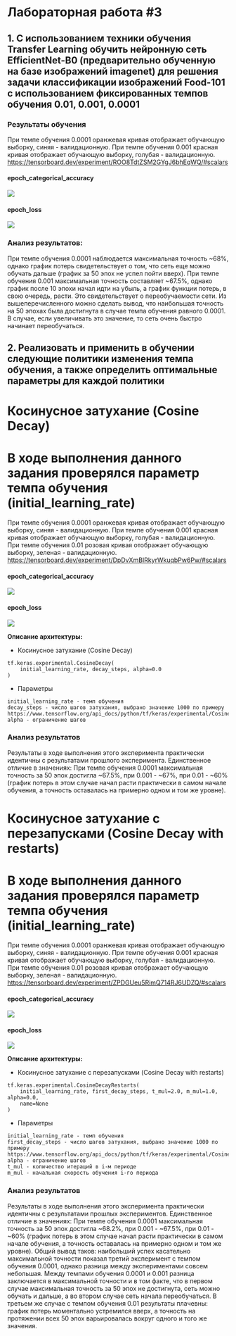 # Лабораторная работа #3
## 1. С использованием техники обучения Transfer Learning обучить нейронную сеть EfficientNet-B0 (предварительно обученную на базе изображений imagenet) для решения задачи классификации изображений Food-101 с использованием фиксированных темпов обучения 0.01, 0.001, 0.0001

### Результаты обучения
При темпе обучения 0.0001 оранжевая кривая отображает обучающую выборку, синяя - валидационную.
При темпе обучения 0.001 красная кривая отображает обучающую выборку, голубая - валидационную.
https://tensorboard.dev/experiment/ROO8TdtZSM2GYgJ6bhEqWQ/#scalars
#### epoch_categorical_accuracy
<img src="https://raw.githubusercontent.com/PigCakee/omi_lab3/main/epoch_categorical_accuracy_1.svg">

#### epoch_loss
<img src="https://raw.githubusercontent.com/PigCakee/omi_lab3/main/epoch_loss_1.svg">

### Анализ результатов:

При темпе обучения 0.0001 наблюдается максимальная точность ~68%, однако график потерь свидетельствует о том, что сеть еще можно обучать дальше (график за 50 эпох не успел пойти вверх). При темпе обучения 0.001 максимальная точность составляет ~67.5%, однако график после 10 эпохи начал идти на убыль, а график функции потерь, в свою очередь, расти. Это свидетельствует о переобучаемости сети. Из вышеперечисленного можно сделать вывод, что наибольшая точность на 50 эпохах была достигнута в случае темпа обучения равного 0.0001. В случае, если увеличивать это значение, то сеть очень быстро начинает переобучаться.

## 2. Реализовать и применить в обучении следующие политики изменения темпа обучения, а также определить оптимальные параметры для каждой политики
# Косинусное затухание (Cosine Decay)
# В ходе выполнения данного задания проверялся параметр темпа обучения (initial_learning_rate)
При темпе обучения 0.0001 оранжевая кривая отображает обучающую выборку, синяя - валидационную.
При темпе обучения 0.001 красная кривая отображает обучающую выборку, голубая - валидационную.
При темпе обучения 0.01 розовая кривая отображает обучающую выборку, зеленая - валидационную.
https://tensorboard.dev/experiment/DpDvXmBIRkyrWkuqbPw6Pw/#scalars
#### epoch_categorical_accuracy
<img src="https://raw.githubusercontent.com/PigCakee/omi_lab3/main/epoch_categorical_accuracy_2.svg">

#### epoch_loss
<img src="https://raw.githubusercontent.com/PigCakee/omi_lab3/main/epoch_loss_2.svg">

**Описание архитектуры:**
 
* Косинусное затухание (Cosine Decay)
```
tf.keras.experimental.CosineDecay(
    initial_learning_rate, decay_steps, alpha=0.0
)
```

* Параметры
```
initial_learning_rate - темп обучения
decay_steps - число шагов затухания, выбрано значение 1000 по примеру https://www.tensorflow.org/api_docs/python/tf/keras/experimental/CosineDecay#example_usage
alpha - ограничение шагов
```
### Анализ результатов
Результаты в ходе выполнения этого эксперимента практически идентичны с результатами прошлого эксперимента. Единственное отличие в значениях: При темпе обучения 0.0001 максимальная точность за 50 эпох достигла ~67.5%, при 0.001 - ~67%, при 0.01 - ~60% (график потерь в этом случае начал расти практически в самом начале обучения, а точность оставалась на примерно одном и том же уровне).

# Косинусное затухание с перезапусками (Cosine Decay with restarts)
# В ходе выполнения данного задания проверялся параметр темпа обучения (initial_learning_rate)
При темпе обучения 0.0001 оранжевая кривая отображает обучающую выборку, синяя - валидационную.
При темпе обучения 0.001 красная кривая отображает обучающую выборку, голубая - валидационную.
При темпе обучения 0.01 розовая кривая отображает обучающую выборку, зеленая - валидационную.
https://tensorboard.dev/experiment/ZPDGUeu5RimQ714RJ6UDZQ/#scalars
#### epoch_categorical_accuracy
<img src="https://raw.githubusercontent.com/PigCakee/omi_lab3/main/epoch_categorical_accuracy_3.svg">

#### epoch_loss
<img src="https://raw.githubusercontent.com/PigCakee/omi_lab3/main/epoch_loss_3.svg">

**Описание архитектуры:**
 
* Косинусное затухание с перезапусками (Cosine Decay with restarts)
```
tf.keras.experimental.CosineDecayRestarts(
    initial_learning_rate, first_decay_steps, t_mul=2.0, m_mul=1.0, alpha=0.0,
    name=None
)
```

* Параметры
```
initial_learning_rate - темп обучения
first_decay_steps - число шагов затухания, выбрано значение 1000 по примеру https://www.tensorflow.org/api_docs/python/tf/keras/experimental/CosineDecayRestarts#example_usage
alpha - ограничение шагов
t_mul - количество итераций в i-м периоде
m_mul - начальная скорость обучения i-го периода
```
### Анализ результатов
Результаты в ходе выполнения этого эксперимента практически идентичны с результатами прошлых экспериментов. Единственное отличие в значениях: При темпе обучения 0.0001 максимальная точность за 50 эпох достигла ~68.2%, при 0.001 - ~67.5%, при 0.01 - ~60% (график потерь в этом случае начал расти практически в самом начале обучения, а точность оставалась на примерно одном и том же уровне). Общий вывод таков: наибольший успех касательно максимальной точности показал третий эксперимент с темпом обучения 0.0001, однако разница между экспериментами совсем небольшая. Между темпами обучения 0.0001 и 0.001 разница заключается в максимальной точности и в том факте, что в первом случае максимальная точность за 50 эпох не достигнута, сеть можно обучать и дальше, а во втором случае сеть начала переобучаться. В третьем же случае с темпом обучения 0.01 результаты плачевны: график потерь моментально устремился вверх, а точность на протяжении всех 50 эпох варьировалась вокруг одного и того же значения. 
